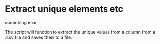 # Extract unique elements etc
something else

The script will function to extract the unique values from a column from a .csv file and saves them to a file. 
